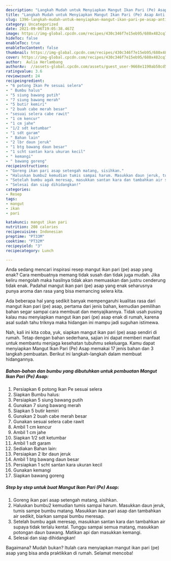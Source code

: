 ```yaml
---
description: "Langkah Mudah untuk Menyiapkan Mangut Ikan Pari (Pe) Asap Anti Gagal"
title: "Langkah Mudah untuk Menyiapkan Mangut Ikan Pari (Pe) Asap Anti Gagal"
slug: 1396-langkah-mudah-untuk-menyiapkan-mangut-ikan-pari-pe-asap-anti-gagal
category: Uncategorized
date: 2021-09-06T19:05:38.467Z
image: https://img-global.cpcdn.com/recipes/430c346f7e15eb95/680x482cq70/mangut-ikan-pari-pe-asap-foto-resep-utama.jpg
hideToc: false
enableToc: true
enableTocContent: false
thumbnail: https://img-global.cpcdn.com/recipes/430c346f7e15eb95/680x482cq70/mangut-ikan-pari-pe-asap-foto-resep-utama.jpg
cover: https://img-global.cpcdn.com/recipes/430c346f7e15eb95/680x482cq70/mangut-ikan-pari-pe-asap-foto-resep-utama.jpg
author:  Aulia Herlambang
authorAv:  //assets-global.cpcdn.com/assets/guest_user-9668e1190ab58cd58d666d5934e79c79da2e02f4421a6ed9abc4b163da97d6e7.png
ratingvalue: 3.6
reviewcount: 24
recipeingredient:
- "6 potong Ikan Pe sesuai selera"
- " Bumbu halus"
- "5 siung bawang putih"
- "7 siung bawang merah"
- "5 butir kemiri"
- "2 buah cabe merah besar"
- "sesuai selera cabe rawit"
- "1 cm kencur"
- "1 cm jahe"
- "1/2 sdt ketumbar"
- "1 sdt garam"
- " Bahan lain"
- "2 lbr daun jeruk"
- "1 btg bawang daun besar"
- "1 scht santan kara ukuran kecil"
- " kemangi"
- " bawang goreng"
recipeinstructions:
- "Goreng ikan pari asap setengah matang, sisihkan."
- "Haluskan bumbu2 kemudian tumis sampai harum. Masukkan daun jeruk, tumis sampe bumbu matang. Masukkan ikan pari asap dan tambahkan air sedikit, biarkan sampai bumbu meresap."
- "Setelah bumbu agak meresap, masukkan santan kara dan tambahkan air supaya tidak terlalu kental. Tunggu sampai semua matang, masukkan potongan daun bawang. Matikan api dan masukkan kemangi."
- "Selesai dan siap dihidangkan!"
categories:
- Resep
tags:
- mangut
- ikan
- pari

katakunci: mangut ikan pari 
nutrition: 208 calories
recipecuisine: Indonesian
preptime: "PT33M"
cooktime: "PT32M"
recipeyield: "3"
recipecategory: Lunch

---
```



Anda sedang mencari inspirasi resep mangut ikan pari (pe) asap yang enak? Cara membuatnya memang tidak susah dan tidak juga mudah. Jika keliru mengolah maka hasilnya tidak akan memuaskan dan justru cenderung tidak enak. Padahal mangut ikan pari (pe) asap yang enak seharusnya punya aroma dan rasa yang bisa memancing selera kita.




Ada beberapa hal yang sedikit banyak mempengaruhi kualitas rasa dari mangut ikan pari (pe) asap, pertama dari jenis bahan, kemudian pemilihan bahan segar sampai cara membuat dan menyajikannya. Tidak usah pusing kalau mau menyiapkan mangut ikan pari (pe) asap enak di rumah, karena asal sudah tahu triknya maka hidangan ini mampu jadi suguhan istimewa.


Nah, kali ini kita coba, yuk, siapkan mangut ikan pari (pe) asap sendiri di rumah. Tetap dengan bahan sederhana, sajian ini dapat memberi manfaat untuk membantu menjaga kesehatan tubuhmu sekeluarga. Kamu dapat menyiapkan Mangut Ikan Pari (Pe) Asap memakai 17 jenis bahan dan 3 langkah pembuatan. Berikut ini langkah-langkah dalam membuat hidangannya.

<!--inarticleads1-->

##### Bahan-bahan dan bumbu yang dibutuhkan untuk pembuatan Mangut Ikan Pari (Pe) Asap:

1. Persiapkan 6 potong Ikan Pe sesuai selera
1. Siapkan  Bumbu halus:
1. Persiapkan 5 siung bawang putih
1. Gunakan 7 siung bawang merah
1. Siapkan 5 butir kemiri
1. Gunakan 2 buah cabe merah besar
1. Gunakan sesuai selera cabe rawit
1. Ambil 1 cm kencur
1. Ambil 1 cm jahe
1. Siapkan 1/2 sdt ketumbar
1. Ambil 1 sdt garam
1. Sediakan  Bahan lain:
1. Persiapkan 2 lbr daun jeruk
1. Ambil 1 btg bawang daun besar
1. Persiapkan 1 scht santan kara ukuran kecil
1. Gunakan  kemangi
1. Siapkan  bawang goreng




<!--inarticleads2-->

##### Step by step untuk buat Mangut Ikan Pari (Pe) Asap:

1. Goreng ikan pari asap setengah matang, sisihkan.
1. Haluskan bumbu2 kemudian tumis sampai harum. Masukkan daun jeruk, tumis sampe bumbu matang. Masukkan ikan pari asap dan tambahkan air sedikit, biarkan sampai bumbu meresap.
1. Setelah bumbu agak meresap, masukkan santan kara dan tambahkan air supaya tidak terlalu kental. Tunggu sampai semua matang, masukkan potongan daun bawang. Matikan api dan masukkan kemangi.
1. Selesai dan siap dihidangkan!



Bagaimana? Mudah bukan? Itulah cara menyiapkan mangut ikan pari (pe) asap yang bisa anda praktikkan di rumah. Selamat mencoba!
